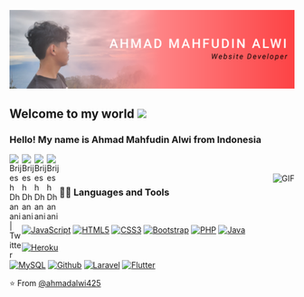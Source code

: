 ![Web-developer](https://github.com/ahmadalwi425/ahmadalwi425/blob/main/img/banneralwi-01.png?raw=true)
    
## Welcome to my world <img src="https://github.com/TheDudeThatCode/TheDudeThatCode/blob/master/Assets/Earth.gif" width="24px">

### Hello! My name is Ahmad Mahfudin Alwi from Indonesia

<!-- ### Portfolio: https://ahmadalwi425.github.io -->

<a href="https://twitter.com/ahmadalwi_46">
  <img align="left" alt="Brijesh Dhanani | Twitter" width="22px" src="https://cdn.jsdelivr.net/npm/simple-icons@v3/icons/twitter.svg" />
</a>
<a href="https://www.linkedin.com/in/ahmad-mahfudin-alwi-1a6b45119/">
  <img align="left" alt="Brijesh Dhanani" width="22px" src="https://cdn.jsdelivr.net/npm/simple-icons@v3/icons/linkedin.svg" />
</a>
<a href="https://www.facebook.com/ahmadmahfudin.alwi">
  <img align="left" alt="Brijesh Dhanani" width="22px" src="https://cdn.jsdelivr.net/npm/simple-icons@v3/icons/facebook.svg" />
</a>
<a href="https://www.instagram.com/ahmad_alwi425">
  <img align="left" alt="Brijesh Dhanani" width="22px" src="https://cdn.jsdelivr.net/npm/simple-icons@v3/icons/instagram.svg" />
</a>

<br />
<br />

  <img align="right" alt="GIF" src="https://media.giphy.com/media/836HiJc7pgzy8iNXCn/giphy.gif" />
  
### 👨‍💻 Languages and Tools

<br />

[![JavaScript](https://img.shields.io/badge/JavaScript-323330?style=for-the-badge&logo=javascript&logoColor=F7DF1E)](https://github.com/ahmadalwi425) 
[![HTML5](https://img.shields.io/badge/HTML5-E34F26?style=for-the-badge&logo=html5&logoColor=white)](https://github.com/ahmadalwi425) 
[![CSS3](https://img.shields.io/badge/CSS3-1572B6?style=for-the-badge&logo=css3&logoColor=white)](https://github.com/ahmadalwi425) 
[![Bootstrap](https://img.shields.io/badge/Bootstrap-563D7C?style=for-the-badge&logo=bootstrap&logoColor=white)](https://github.com/ahmadalwi425) 
[![PHP](https://img.shields.io/badge/PHP-777BB4?style=for-the-badge&logo=php&logoColor=white)](https://github.com/ahmadalwi425) 
[![Java](https://img.shields.io/badge/Java-ED8B00?style=for-the-badge&logo=java&logoColor=white)](https://github.com/ahmadalwi425) 


[![Heroku](https://img.shields.io/badge/Heroku-430098?style=for-the-badge&logo=heroku&logoColor=white)](https://github.com/ahmadalwi425) 


[![MySQL](https://img.shields.io/badge/MySQL-00000F?style=for-the-badge&logo=mysql&logoColor=white)](https://github.com/ahmadalwi425)
[![Github](https://img.shields.io/badge/GitHub-100000?style=for-the-badge&logo=github&logoColor=white)](https://github.com/ahmadalwi425) 
[![Laravel](https://img.shields.io/badge/Laravel-FF2D20?style=for-the-badge&logo=laravel&logoColor=white)](https://github.com/ahmadalwi425) 
[![Flutter](https://img.shields.io/badge/Flutter-02569B?style=for-the-badge&logo=flutter&logoColor=white)](https://github.com/ahmadalwi425) 





⭐️ From [@ahmadalwi425](https://github.com/ahmadalwi425)

<!--
**ahmadalwi425/ahmadalwi425** is a ✨ _special_ ✨ repository because its `README.md` (this file) appears on your GitHub profile.

Here are some ideas to get you started:

- 🔭 I’m currently working on ...
- 🌱 I’m currently learning ...
- 👯 I’m looking to collaborate on ...
- 🤔 I’m looking for help with ...
- 💬 Ask me about ...
- 📫 How to reach me: ...
- 😄 Pronouns: ...
- ⚡ Fun fact: ...
-->
